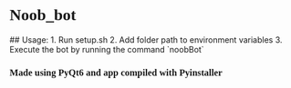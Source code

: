 # Noob_bot
<style>
  *{font-family:'Montserrat'}
</style>
<p></p>
## Usage:
1. Run setup.sh
2. Add folder path to environment variables 
3. Execute the bot by running the command `noobBot`


### Made using PyQt6 and app compiled with Pyinstaller

